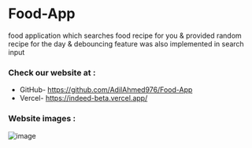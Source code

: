 # Food-App

food application which searches food recipe for you & provided random recipe for the day & debouncing feature was also implemented in search input

### Check our website at :
 * GitHub- https://github.com/AdilAhmed976/Food-App
 * Vercel- https://indeed-beta.vercel.app/

### Website images :

![image](https://i.imgur.com/NGRrIeU.jpg)

